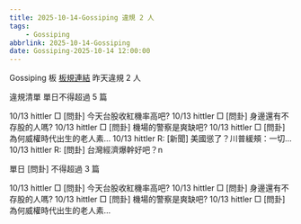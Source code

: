 ```yaml
---
title: 2025-10-14-Gossiping 違規 2 人
tags:
    - Gossiping
abbrlink: 2025-10-14-Gossiping
date: Gossiping-2025-10-14 12:00:00
---
```

Gossiping 板 [板規連結](https://www.ptt.cc/bbs/Gossiping/M.1637425085.A.07D.html)
昨天違規 2 人
<!-- more -->

違規清單
單日不得超過 5 篇

10/13 hittler □ [問卦] 今天台股收紅機率高吧?
10/13 hittler □ [問卦] 身邊還有不存股的人嗎?
10/13 hittler □ [問卦] 機場的警察是爽缺吧?
10/13 hittler □ [問卦] 為何威權時代出生的老人素…
10/13 hittler R: [新聞] 美國慫了？川普緩頰：一切…
10/13 hittler R: [問卦] 台灣經濟爆幹好吧？n

單日 [問卦] 不得超過 3 篇

10/13 hittler □ [問卦] 今天台股收紅機率高吧?
10/13 hittler □ [問卦] 身邊還有不存股的人嗎?
10/13 hittler □ [問卦] 機場的警察是爽缺吧?
10/13 hittler □ [問卦] 為何威權時代出生的老人素…
